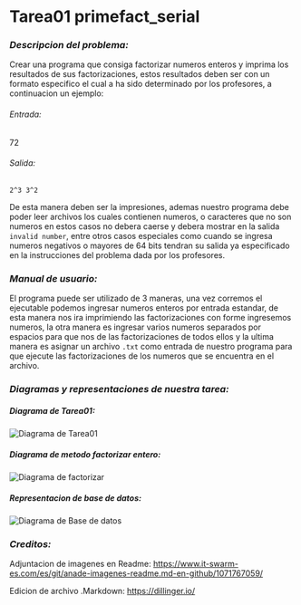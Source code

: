 # Tarea01 primefact_serial
### _Descripcion del problema:_
Crear una programa que consiga factorizar numeros enteros y imprima los resultados de sus factorizaciones, estos resultados deben ser con un formato especifico el cual a ha sido determinado por los profesores, a continuacion un ejemplo:
###### Entrada:
72
###### Salida:
`2^3 3^2`

De esta manera deben ser la impresiones, ademas nuestro programa debe poder leer archivos los cuales contienen numeros, o caracteres que no son numeros en estos casos no debera caerse y debera mostrar en la salida `invalid number`, entre otros casos especiales como cuando se ingresa numeros negativos o mayores de 64 bits tendran su salida ya especificado en la instrucciones del problema dada por los profesores.

### _Manual de usuario:_
El programa puede ser utilizado de 3 maneras, una vez corremos el ejecutable podemos ingresar numeros enteros por entrada estandar, de esta manera nos ira imprimiendo las factorizaciones con forme ingresemos numeros, la otra manera es ingresar varios numeros separados por espacios para que nos de las factorizaciones de todos ellos y la ultima manera es asignar un archivo `.txt` como entrada de nuestro programa para que ejecute las factorizaciones de los numeros que se encuentra en el archivo.

### _Diagramas y representaciones de nuestra tarea:_
##### Diagrama de Tarea01:
![Diagrama de Tarea01](https://git.ucr.ac.cr/ANDREY.MENAESPINOZA/ppc21b-02-andrey-mena/-/raw/main/tareas/primefact_serial/design/Diagrama%20de%20Tarea01.PNG)

##### Diagrama de metodo factorizar entero:
![Diagrama de factorizar](https://git.ucr.ac.cr/ANDREY.MENAESPINOZA/ppc21b-02-andrey-mena/-/raw/main/tareas/primefact_serial/design/Diagrama%20de%20Metodo%20factorizar%20entero.PNG)

##### Representacion de base de datos:
![Diagrama de Base de datos](https://git.ucr.ac.cr/ANDREY.MENAESPINOZA/ppc21b-02-andrey-mena/-/raw/main/tareas/primefact_serial/design/Representacion%20Base%20de%20Datoos.PNG)

### _Creditos:_
Adjuntacion de imagenes en Readme:
https://www.it-swarm-es.com/es/git/anade-imagenes-readme.md-en-github/1071767059/

Edicion de archivo .Markdown:
https://dillinger.io/

